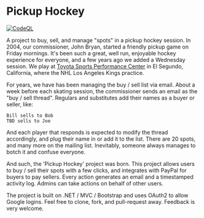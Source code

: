Pickup Hockey
==============

[![CodeQL](https://github.com/morrisonbrett/pickuphockey/actions/workflows/codeql.yml/badge.svg)](https://github.com/morrisonbrett/pickuphockey/actions/workflows/codeql.yml)

A project to buy, sell, and manage "spots" in a pickup hockey session.  In 2004, our commissioner, John Bryan, started a friendly pickup game on Friday mornings.  It's been such a great, well run, enjoyable hockey experience for everyone, and a few years ago we added a Wednesday session.  We play at [Toyota Sports Performance Center](https://www.toyotasportsperformancecenter.com/) in El Segundo, California, where the NHL Los Angeles Kings practice.

For years, we have has been managing the buy / sell list via email.  About a week before each skating session, the commissioner sends an email as the "buy / sell thread".  Regulars and substitutes add their names as a buyer or seller, like:

    Bill sells to Bob
    TBD sells to Joe

And each player that responds is expected to modify the thread accordingly, and plug their name in or add it to the list.  There are 20 spots, and many more on the mailing list.  Inevitably, someone always manages to botch it and confuse everyone.

And such, the 'Pickup Hockey' project was born.  This project allows users to buy / sell their spots with a few clicks, and integrates with PayPal for buyers to pay sellers.  Every action generates an email and a timestamped activity log.  Admins can take actions on behalf of other users.

The project is built on .NET / MVC / Bootstrap and uses OAuth2 to allow Google logins.  Feel free to clone, fork, and pull-request away.  Feedback is very welcome.
